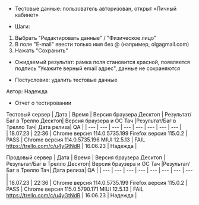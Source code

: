 * Тестовые данные: пользователь авторизован, открыт «Личный кабинет»

* Шаги:
1.	Выбрать "Редактировать данные" / "Физическое лицо"
2.	В поле "E-mail" ввести только имя без @ (например, olgagmail.com)
3.	Нажать "Сохранить"

* Ожидаемый результат: рамка поля становится красной, появляется подпись "Укажите верный email адрес", данные не сохраняются

* Постусловие: удалить тестовые данные

Автор: Надежда

* Отчет о тестировании
  
Тестовый сервер
| Дата | Время | Версия браузера Десктоп | Результат/Баг в Трелло Десктоп|  Версия браузера и ОС Тач |Результат/Баг в Трелло Тач| Дата релиза| QA  |
| --- | --- | --- | --- |  --- | --- | --- | --- |   
| 18.07.23 | 22:36 | Chrome версия 114.0.5735.199 Firefox версия 115.0.2 | PASS | Chrome версия 114.0.5735.196 MIUI 12.5.13 | FAIL https://trello.com/c/u4yGtNdR | 16.06.23 | Надежда |  

Продовый сервер
| Дата | Время | Версия браузера Десктоп | Результат/Баг в Трелло Десктоп|  Версия браузера и ОС Тач |Результат/Баг в Трелло Тач| Дата релиза| QA |
| --- | --- | --- | --- |  --- | --- | --- | --- |   
| 18.07.23 | 22:36 | Chrome версия 114.0.5735.199 Firefox версия 115.0.2 | PASS | Chrome версия 115.0.5790.171 MIUI 12.5.13 | FAIL https://trello.com/c/u4yGtNdR | 16.06.23 | Надежда |  